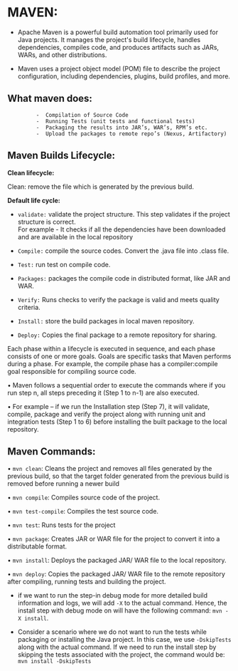 # MAVEN:

- Apache Maven is a powerful build automation tool primarily used for Java projects. It manages the project's build lifecycle, handles dependencies, compiles code, and produces artifacts such as JARs, WARs, and other distributions.
  
- Maven uses a project object model (POM) file to describe the project configuration, including dependencies, plugins, build profiles, and more.

## What maven does:
             -  Compilation of Source Code									
             -  Running Tests (unit tests and functional tests)						
             -  Packaging the results into JAR’s, WAR’s, RPM’s etc.					
             -  Upload the packages to remote repo’s (Nexus, Artifactory)


## Maven Builds Lifecycle:

**Clean lifecycle:**

Clean: remove the file which is generated by the previous build.

**Default life cycle:**

- ```validate:``` validate the project structure. This step validates if the project structure is correct.                       
  For example - It checks if all the dependencies have been downloaded and are available in the local repository

- ```Compile:``` compile the source codes. Convert the .java file into .class file.
  
- ```Test:``` run test on compile code.
  
- ```Packages:``` packages the compile code in distributed format, like JAR and WAR.
  
- ```Verify:``` Runs checks to verify the package is valid and meets quality criteria.
  
- ```Install:``` store the build packages in local maven repository.
  
- ```Deploy:``` Copies the final package to a remote repository for sharing.

Each phase within a lifecycle is executed in sequence, and each phase consists of one or more goals. Goals are specific tasks that Maven performs during a phase. 
For example, the compile phase has a compiler:compile goal responsible for compiling source code.

•	Maven follows a sequential order to execute the commands where if you run step n, all steps preceding it (Step 1 to n-1) are also executed.

•	For example – if we run the Installation step (Step 7), it will validate, compile, package and verify the project along with running unit and integration tests (Step 1 to 6) before installing the built package to the local repository.


## Maven Commands:
•	```mvn clean```: Cleans the project and removes all files generated by the previous build, so that the target folder generated from the previous build is removed before running a newer build

•	```mvn compile```: Compiles source code of the project.

•	```mvn test-compile```: Compiles the test source code.

•	```mvn test```: Runs tests for the project

•	```mvn package```: Creates JAR or WAR file for the project to convert it into a distributable format.

•	```mvn install```: Deploys the packaged JAR/ WAR file to the local repository.

•	```mvn deploy```: Copies the packaged JAR/ WAR file to the remote repository after compiling, running tests and building the project.


- if we want to run the step-in debug mode for more detailed build information and logs, we will add ```-X``` to the actual command. Hence, the install step with debug mode on will have the following command:   ```mvn -X install```.

- Consider a scenario where we do not want to run the tests while packaging or installing the Java project. In this case, we use ```-DskipTests``` along with the actual command. If we need to run the install step by skipping the tests associated with the project, the command would be: ```mvn install -DskipTests```



